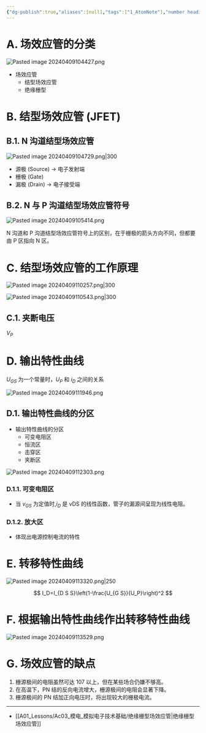 ```yaml
---
{"dg-publish":true,"aliases":[null],"tags":["1_AtomNote"],"number headings":"auto, first-level 1, max 6, A.1.","Created-Date":"2024-04-09 10:40:08","Modified-Date":"2024-04-18 11:53:17","permalink":"/A01_Lessons/Ac03_模电_模拟电子技术基础/结型场效应管/","dgPassFrontmatter":true}
---
```






# A. 场效应管的分类

![Pasted image 20240409104427.png](/img/user/Z02_ObFiles/Attachments/Pasted%20image%2020240409104427.png)


- 场效应管
	- 结型场效应管
	- 绝缘栅型




# B. 结型场效应管 (JFET)



## B.1. N 沟道结型场效应管

![Pasted image 20240409104729.png|300](/img/user/Z02_ObFiles/Attachments/Pasted%20image%2020240409104729.png)

- 源极 (Source) -> 电子发射端
- 栅极 (Gate)
- 漏极 (Drain) -> 电子接受端




## B.2. N 与 P 沟道结型场效应管符号

![Pasted image 20240409105414.png](/img/user/Z02_ObFiles/Attachments/Pasted%20image%2020240409105414.png)

N 沟道和 P 沟道结型场效应管符号上的区别，在于栅极的箭头方向不同，但都要由 P 区指向 N 区。



# C. 结型场效应管的工作原理


![Pasted image 20240409110257.png|300](/img/user/Z02_ObFiles/Attachments/Pasted%20image%2020240409110257.png)







![Pasted image 20240409110543.png|300](/img/user/Z02_ObFiles/Attachments/Pasted%20image%2020240409110543.png)





## C.1. 夹断电压


$V_P$




# D. 输出特性曲线


$U_{GS}$ 为一个常量时，$U_P$ 和 $i_D$ 之间的关系

![Pasted image 20240409111946.png](/img/user/Z02_ObFiles/Attachments/Pasted%20image%2020240409111946.png)




## D.1. 输出特性曲线的分区



- 输出特性曲线的分区
	- 可变电阻区
	- 恒流区
	- 击穿区
	- 夹断区

![Pasted image 20240409112303.png](/img/user/Z02_ObFiles/Attachments/Pasted%20image%2020240409112303.png)

	

### D.1.1. 可变电阻区
- 当 $v_{GS}$ 为定值时,$i_D$ 是 vDS 的线性函数，管子的漏源间呈现为线性电阻。 

### D.1.2. 放大区

- 体现出电源控制电流的特性






# E. 转移特性曲线

![Pasted image 20240409113320.png|250](/img/user/Z02_ObFiles/Attachments/Pasted%20image%2020240409113320.png)


$$
I_D=I_{D S S}\left(1-\frac{U_{G S}}{U_P}\right)^2
$$




# F. 根据输出特性曲线作出转移特性曲线

![Pasted image 20240409113529.png](/img/user/Z02_ObFiles/Attachments/Pasted%20image%2020240409113529.png)





# G. 场效应管的缺点

1. 栅源极间的电阻虽然可达 107 以上，但在某些场合仍嫌不够高。
2. 在高温下，PN 结的反向电流增大，栅源极间的电阻会显著下降。
3. 栅源极间的 PN 结加正向电压时，将出现较大的栅极电流。


---

- [[A01_Lessons/Ac03_模电_模拟电子技术基础/绝缘栅型场效应管\|绝缘栅型场效应管]]







